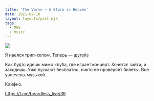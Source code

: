 ```yaml
---
title: 'The Verve — A Storm in Heaven'
date: 2021-02-10
layout: layouts/post.njk
tags:
  - MWE
  - music
---
```


![](https://i.ibb.co/NnmS48q/image.png)

Я наелся трип-хопом. Теперь — [шугейз](https://disgustingmen.com/music/what-is-shoegaze/)

Как будто идешь мимо клуба, где играет концерт. Хочется зайти, и заходишь. Уже пускают бесплатно, никто не проверяет билеты. Все увлечены музыкой. 

Кайфно.

https://t.me/beardless_live/39